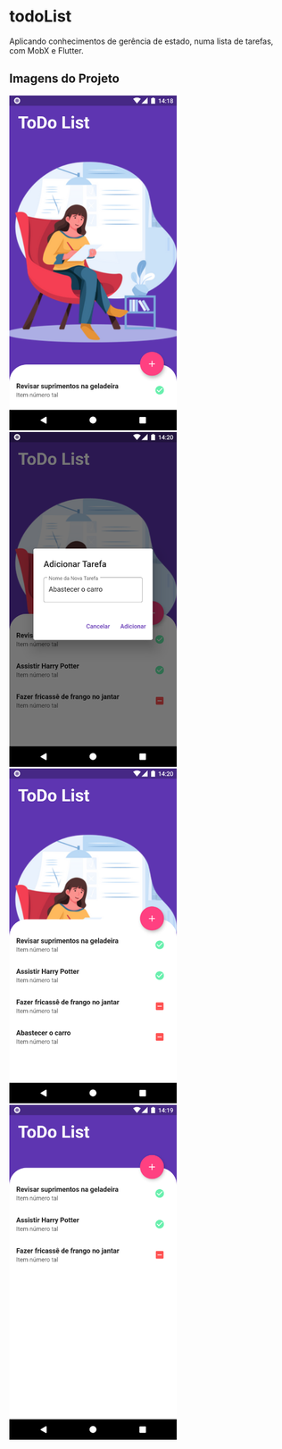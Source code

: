 # todoList
Aplicando conhecimentos de gerência de estado, numa lista de tarefas, com MobX e Flutter.


## Imagens do Projeto

<img src="https://github.com/yuriboeira11tx/todoList/blob/main/screenshot-1.png" width="300" heigth="400"/> <img src="https://github.com/yuriboeira11tx/todoList/blob/main/screenshot-4.png" width="300" heigth="400"/> <img src="https://github.com/yuriboeira11tx/todoList/blob/main/screenshot-3.png" width="300" heigth="400"/> <img src="https://github.com/yuriboeira11tx/todoList/blob/main/screenshot-2.png" width="300" heigth="400"/>
